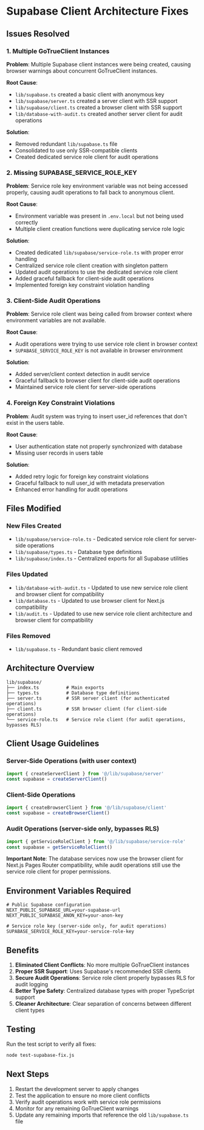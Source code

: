 # Supabase Client Architecture Fixes

## Issues Resolved

### 1. Multiple GoTrueClient Instances
**Problem**: Multiple Supabase client instances were being created, causing browser warnings about concurrent GoTrueClient instances.

**Root Cause**: 
- `lib/supabase.ts` created a basic client with anonymous key
- `lib/supabase/server.ts` created a server client with SSR support
- `lib/supabase/client.ts` created a browser client with SSR support
- `lib/database-with-audit.ts` created another server client for audit operations

**Solution**: 
- Removed redundant `lib/supabase.ts` file
- Consolidated to use only SSR-compatible clients
- Created dedicated service role client for audit operations

### 2. Missing SUPABASE_SERVICE_ROLE_KEY
**Problem**: Service role key environment variable was not being accessed properly, causing audit operations to fall back to anonymous client.

**Root Cause**: 
- Environment variable was present in `.env.local` but not being used correctly
- Multiple client creation functions were duplicating service role logic

**Solution**:
- Created dedicated `lib/supabase/service-role.ts` with proper error handling
- Centralized service role client creation with singleton pattern
- Updated audit operations to use the dedicated service role client
- Added graceful fallback for client-side audit operations
- Implemented foreign key constraint violation handling

### 3. Client-Side Audit Operations
**Problem**: Service role client was being called from browser context where environment variables are not available.

**Root Cause**:
- Audit operations were trying to use service role client in browser context
- `SUPABASE_SERVICE_ROLE_KEY` is not available in browser environment

**Solution**:
- Added server/client context detection in audit service
- Graceful fallback to browser client for client-side audit operations
- Maintained service role client for server-side operations

### 4. Foreign Key Constraint Violations
**Problem**: Audit system was trying to insert user_id references that don't exist in the users table.

**Root Cause**:
- User authentication state not properly synchronized with database
- Missing user records in users table

**Solution**:
- Added retry logic for foreign key constraint violations
- Graceful fallback to null user_id with metadata preservation
- Enhanced error handling for audit operations

## Files Modified

### New Files Created
- `lib/supabase/service-role.ts` - Dedicated service role client for server-side operations
- `lib/supabase/types.ts` - Database type definitions
- `lib/supabase/index.ts` - Centralized exports for all Supabase utilities

### Files Updated
- `lib/database-with-audit.ts` - Updated to use new service role client and browser client for compatibility
- `lib/database.ts` - Updated to use browser client for Next.js compatibility
- `lib/audit.ts` - Updated to use new service role client architecture and browser client for compatibility

### Files Removed
- `lib/supabase.ts` - Redundant basic client removed

## Architecture Overview

```
lib/supabase/
├── index.ts          # Main exports
├── types.ts          # Database type definitions
├── server.ts         # SSR server client (for authenticated operations)
├── client.ts         # SSR browser client (for client-side operations)
└── service-role.ts   # Service role client (for audit operations, bypasses RLS)
```

## Client Usage Guidelines

### Server-Side Operations (with user context)
```typescript
import { createServerClient } from '@/lib/supabase/server'
const supabase = createServerClient()
```

### Client-Side Operations
```typescript
import { createBrowserClient } from '@/lib/supabase/client'
const supabase = createBrowserClient()
```

### Audit Operations (server-side only, bypasses RLS)
```typescript
import { getServiceRoleClient } from '@/lib/supabase/service-role'
const supabase = getServiceRoleClient()
```

**Important Note**: The database services now use the browser client for Next.js Pages Router compatibility, while audit operations still use the service role client for proper permissions.

## Environment Variables Required

```env
# Public Supabase configuration
NEXT_PUBLIC_SUPABASE_URL=your-supabase-url
NEXT_PUBLIC_SUPABASE_ANON_KEY=your-anon-key

# Service role key (server-side only, for audit operations)
SUPABASE_SERVICE_ROLE_KEY=your-service-role-key
```

## Benefits

1. **Eliminated Client Conflicts**: No more multiple GoTrueClient instances
2. **Proper SSR Support**: Uses Supabase's recommended SSR clients
3. **Secure Audit Operations**: Service role client properly bypasses RLS for audit logging
4. **Better Type Safety**: Centralized database types with proper TypeScript support
5. **Cleaner Architecture**: Clear separation of concerns between different client types

## Testing

Run the test script to verify all fixes:
```bash
node test-supabase-fix.js
```

## Next Steps

1. Restart the development server to apply changes
2. Test the application to ensure no more client conflicts
3. Verify audit operations work with service role permissions
4. Monitor for any remaining GoTrueClient warnings
5. Update any remaining imports that reference the old `lib/supabase.ts` file